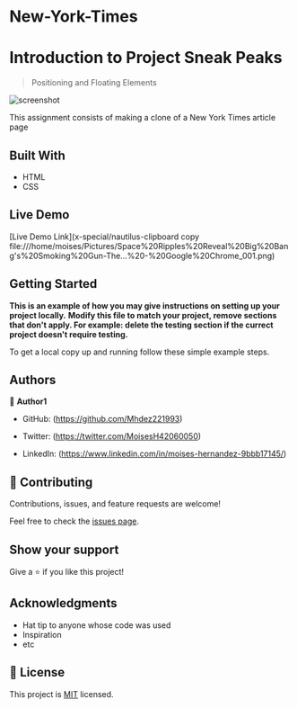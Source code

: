 # New-York-Times

# Introduction to Project Sneak Peaks

> Positioning and Floating Elements

![screenshot](./app_screenshot.png)

This assignment consists of making a clone of a New York Times article page

## Built With

- HTML
- CSS

## Live Demo

[Live Demo Link](x-special/nautilus-clipboard
copy
file:///home/moises/Pictures/Space%20Ripples%20Reveal%20Big%20Bang's%20Smoking%20Gun-The...%20-%20Google%20Chrome_001.png)


## Getting Started

**This is an example of how you may give instructions on setting up your project locally.**
**Modify this file to match your project, remove sections that don't apply. For example: delete the testing section if the currect project doesn't require testing.**


To get a local copy up and running follow these simple example steps.

## Authors

👤 **Author1**

- GitHub: (https://github.com/Mhdez221993)

- Twitter: (https://twitter.com/MoisesH42060050)

- LinkedIn:  (https://www.linkedin.com/in/moises-hernandez-9bbb17145/)

## 🤝 Contributing

Contributions, issues, and feature requests are welcome!

Feel free to check the [issues page](issues/).

## Show your support

Give a ⭐️ if you like this project!

## Acknowledgments

- Hat tip to anyone whose code was used
- Inspiration
- etc

## 📝 License

This project is [MIT](lic.url) licensed.
